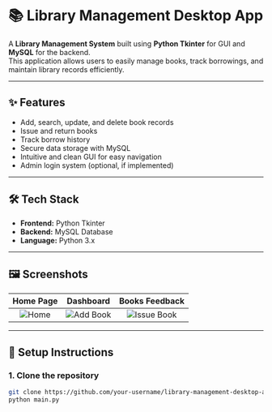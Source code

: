 # 📚 Library Management Desktop App

A **Library Management System** built using **Python Tkinter** for GUI and **MySQL** for the backend.  
This application allows users to easily manage books, track borrowings, and maintain library records efficiently.

---

## ✨ Features

- Add, search, update, and delete book records
- Issue and return books
- Track borrow history
- Secure data storage with MySQL
- Intuitive and clean GUI for easy navigation
- Admin login system (optional, if implemented)

---

## 🛠️ Tech Stack

- **Frontend:** Python Tkinter
- **Backend:** MySQL Database
- **Language:** Python 3.x

---

## 🖼️ Screenshots

| Home Page | Dashboard | Books Feedback |
| :---: | :---: | :---: |
| ![Home](ss/Home.png) | ![Add Book](ss/Dashboard.png) | ![Issue Book](ss/Feedback.png) |

---

## 🚀 Setup Instructions

### 1. Clone the repository

```bash
git clone https://github.com/your-username/library-management-desktop-app.git
python main.py